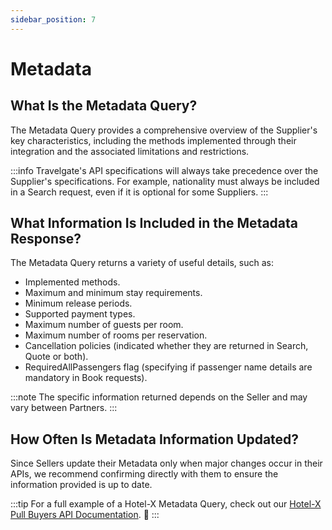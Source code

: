 ```yaml
---
sidebar_position: 7
---
```


# Metadata

## What Is the Metadata Query?

The Metadata Query provides a comprehensive overview of the Supplier's key characteristics, including the methods implemented through their integration and the associated limitations and restrictions.

:::info
Travelgate's API specifications will always take precedence over the Supplier's specifications. For example, nationality must always be included in a Search request, even if it is optional for some Suppliers.
:::

## What Information Is Included in the Metadata Response?

The Metadata Query returns a variety of useful details, such as:

- Implemented methods.
- Maximum and minimum stay requirements.
- Minimum release periods.
- Supported payment types.
- Maximum number of guests per room.
- Maximum number of rooms per reservation.
- Cancellation policies (indicated whether they are returned in Search, Quote or both).
- RequiredAllPassengers flag (specifying if passenger name details are mandatory in Book requests).

:::note
The specific information returned depends on the Seller and may vary between Partners.
:::

## How Often Is Metadata Information Updated?

Since Sellers update their Metadata only when major changes occur in their APIs, we recommend confirming directly with them to ensure the information provided is up to date.

:::tip
For a full example of a Hotel-X Metadata Query, check out our [Hotel-X Pull Buyers API Documentation](/docs/apis/for-buyers/hotel-x-pull-buyers-api/content/metadata#requests-examples). 🚀
:::
